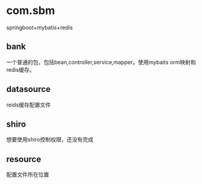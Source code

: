 # com.sbm
springboot+mybatis+redis
## bank
一个普通的包，包括bean,controller,service,mapper。使用mybaits orm映射和redis缓存。
## datasource
reids缓存配置文件
## shiro
想要使用shiro控制权限，还没有完成
## resource 
配置文件所在位置
